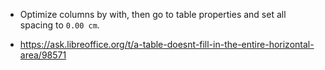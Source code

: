 * Optimize columns by with, then go to table properties and set all spacing to `0.00 cm`.

* https://ask.libreoffice.org/t/a-table-doesnt-fill-in-the-entire-horizontal-area/98571
